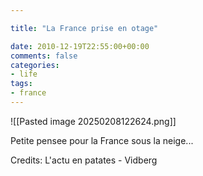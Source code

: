 ```yaml
---

title: "La France prise en otage"

date: 2010-12-19T22:55:00+00:00
comments: false
categories: 
- life
tags:
- france 
---
```

![[Pasted image 20250208122624.png]]

Petite pensee pour la France sous la neige... 

Credits: L'actu en patates - Vidberg
